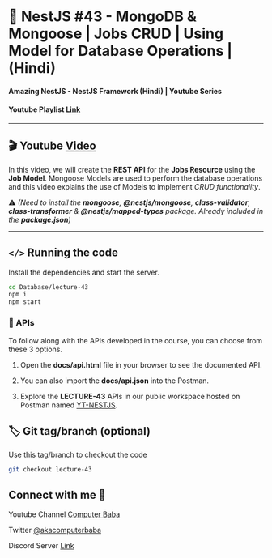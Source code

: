 # 📖 NestJS #43 - MongoDB & Mongoose | Jobs CRUD | Using Model for Database Operations | (Hindi)

#### Amazing NestJS - NestJS Framework (Hindi) | Youtube Series

#### Youtube Playlist [Link](https://bit.ly/3titPk3)

---

## 🎬 Youtube [Video](https://youtu.be/r-WSqeuYrYA)

In this video, we will create the **REST API** for the **Jobs Resource** using the **Job Model**. Mongoose Models are used to perform the database operations and this video explains the use of Models to implement _CRUD functionality_. 

⚠️ _(Need to install the **mongoose**, **@nestjs/mongoose**, **class-validator**, **class-transformer** & **@nestjs/mapped-types** package. Already included in the **package.json**)_

---

## `</>` Running the code

Install the dependencies and start the server.

```sh
cd Database/lecture-43
npm i
npm start
```

### 📝 APIs

To follow along with the APIs developed in the course, you can choose from these 3 options.

1. Open the **docs/api.html** file in your browser to see the documented API.

2. You can also import the **docs/api.json** into the Postman.

3. Explore the **LECTURE-43** APIs in our public workspace hosted on Postman named
   [YT-NESTJS](https://bit.ly/3wJJKK6).

## 🏷️ Git tag/branch (optional)

Use this tag/branch to checkout the code

```sh
git checkout lecture-43
```

## Connect with me 👋

Youtube Channel [Computer Baba](https://www.youtube.com/c/ComputerBabaOfficial)

Twitter [@akacomputerbaba](https://twitter.com/akacomputerbaba)

Discord Server [Link](https://discord.gg/9V4VTDM)
